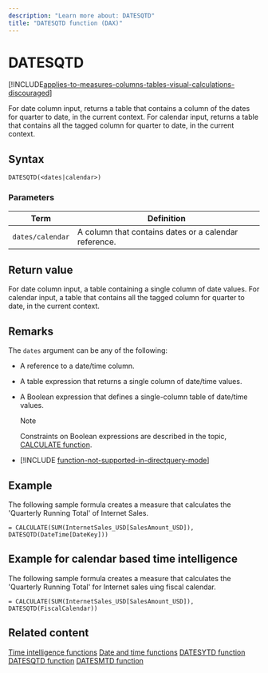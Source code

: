 ```yaml
---
description: "Learn more about: DATESQTD"
title: "DATESQTD function (DAX)"
---
```

# DATESQTD

[!INCLUDE[applies-to-measures-columns-tables-visual-calculations-discouraged](includes/applies-to-measures-columns-tables-visual-calculations-discouraged.md)]

For date column input, returns a table that contains a column of the dates for quarter to date, in the current context.
For calendar input, returns a table that contains all the tagged column for quarter to date, in the current context.

## Syntax

```dax
DATESQTD(<dates|calendar>)
```

### Parameters

|Term|Definition|
|--------|--------------|
|`dates/calendar`|A column that contains dates or a calendar reference.|

## Return value

For date column input, a table containing a single column of date values.
For calendar input, a table that contains all the tagged column for quarter to date, in the current context.

## Remarks

The `dates` argument can be any of the following:

- A reference to a date/time column.

- A table expression that returns a single column of date/time values.

- A Boolean expression that defines a single-column table of date/time values.

    > [!NOTE]
    > Constraints on Boolean expressions are described in the topic, [CALCULATE function](calculate-function-dax.md).

- [!INCLUDE [function-not-supported-in-directquery-mode](includes/function-not-supported-in-directquery-mode.md)]

## Example

The following sample formula creates a measure that calculates the 'Quarterly Running Total' of Internet Sales.

```dax
= CALCULATE(SUM(InternetSales_USD[SalesAmount_USD]), DATESQTD(DateTime[DateKey]))
```

## Example for calendar based time intelligence

The following sample formula creates a measure that calculates the 'Quarterly Running Total' for Internet sales uing fiscal calendar.

```dax
= CALCULATE(SUM(InternetSales_USD[SalesAmount_USD]), DATESQTD(FiscalCalendar))
```

## Related content

[Time intelligence functions](time-intelligence-functions-dax.md)
[Date and time functions](date-and-time-functions-dax.md)
[DATESYTD function](datesytd-function-dax.md)
[DATESQTD function](datesqtd-function-dax.md)
[DATESMTD function](datesmtd-function-dax.md)
